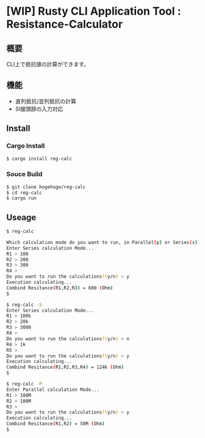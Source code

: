 # [WIP] Rusty CLI Application Tool : Resistance-Calculator

## 概要
CLI上で抵抗値の計算ができます。

## 機能
* 直列抵抗/並列抵抗の計算
* SI接頭辞の入力対応

## Install

### Cargo Install
```sh
$ cargo install reg-calc
```

### Souce Build
```sh
$ git clone hogehoge/reg-calc
$ cd reg-calc
$ cargo run
```


## Useage

```sh
$ reg-calc

Which calculation mode do you want to run, in Parallel(p) or Series(s)? > s
Enter Series calculation Mode...
R1 > 100
R2 > 200
R3 > 300
R4 > 
Do you want to run the calculations?(y/n) > y 
Execution calculating...
Combind Resitance(R1,R2,R3) = 600 (Ohm)
$
```

```sh
$ reg-calc -S
Enter Series calculation Mode...
R1 > 100k
R2 > 20k
R3 > 3000
R4 > 
Do you want to run the calculations?(y/n) > n 
R4 > 1k
R5 > 
Do you want to run the calculations?(y/n) > y 
Execution calculating...
Combind Resitance(R1,R2,R3,R4) = 124k (Ohm)
$
```

```sh
$ reg-calc -P
Enter Parallel calculation Mode...
R1 > 100M
R2 > 100M
R3 > 
Do you want to run the calculations?(y/n) > y 
Execution calculating...
Combind Resitance(R1,R2) = 50M (Ohm)
$
```
